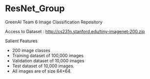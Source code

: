 # ResNet_Group

GreenAI Team 6 Image Classification Repository

Access to Dataset : http://cs231n.stanford.edu/tiny-imagenet-200.zip

Salient Features
- 200 image classes
- Training dataset of 100,000 images
- Validation dataset of 10,000 images
- Test dataset of 10,000 images.
- All images are of size 64×64.

